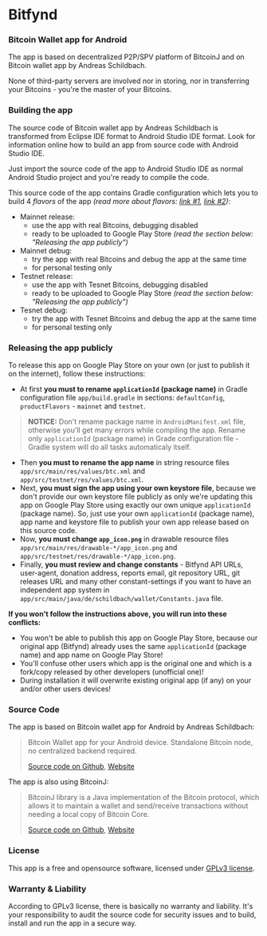 # Bitfynd
### Bitcoin Wallet app for Android

The app is based on decentralized P2P/SPV platform of BitcoinJ and on Bitcoin wallet app by Andreas Schildbach.

None of third-party servers are involved nor in storing, nor in transferring your Bitcoins - you're the master of your Bitcoins.

### Building the app

The source code of Bitcoin wallet app by Andreas Schildbach is transformed from Eclipse IDE format to Android Studio IDE format. Look for information online how to build an app from source code with Android Studio IDE.

Just import the source code of the app to Android Studio IDE as normal Android Studio project and you're ready to compile the code.

This source code of the app contains Gradle configuration which lets you to build 4 *flavors*  of the app *(read more about flavors: [link #1](http://goo.gl/DcX6ee), [link #2](http://goo.gl/CnIOr8))*:
- Mainnet release:
  - use the app with real Bitcoins, debugging disabled
  - ready to be uploaded to Google Play Store *(read the section below: "Releasing the app publicly")*
- Mainnet debug:
  - try the app with real Bitcoins and debug the app at the same time
  - for personal testing only
- Testnet release:
  - use the app with Tesnet Bitcoins, debugging disabled
  - ready to be uploaded to Google Play Store *(read the section below: "Releasing the app publicly")*
- Tesnet debug:
  - try the app with Tesnet Bitcoins and debug the app at the same time
  - for personal testing only

### Releasing the app publicly

To release this app on Google Play Store on your own (or just to publish it on the internet), follow these instructions:
- At first **you must to rename `applicationId` (package name)** in Gradle configuration file `app/build.gradle` in sections: `defaultConfig`, `productFlavors` - `mainnet` and `testnet`.

> **NOTICE:** Don't rename package name in `AndroidManifest.xml` file, otherwise you'll get many errors while compiling the app. Rename only `applicationId` (package name) in Grade configuration file - Gradle system will do all tasks automaticaly itself.

- Then **you must to rename the app name** in string resource files `app/src/main/res/values/btc.xml` and `app/src/testnet/res/values/btc.xml`.
- Next, **you must sign the app using your own keystore file**, because we don't provide our own keystore file publicly as only we're updating this app on Google Play Store using exactly our own unique `applicationId` (package name). So, just use your own `applicationId` (package name), app name and keystore file to publish your own app release based on this source code.
- Now, **you must change `app_icon.png`** in drawable resource files `app/src/main/res/drawable-*/app_icon.png` and `app/src/testnet/res/drawable-*/app_icon.png`.
- Finally, **you must review and change constants** - Bitfynd API URLs, user-agent, donation address, reports email, git repository URL, git releases URL and many other constant-settings if you want to have an independent app system in `app/src/main/java/de/schildbach/wallet/Constants.java` file.

**If you won't follow the instructions above, you will run into these conflicts:**
- You won't be able to publish this app on Google Play Store, because our original app (Bitfynd) already uses the same `applicationId` (package name) and app name on Google Play Store!
- You'll confuse other users which app is the original one and which is a fork/copy released by other developers (unofficial one)!
- During installation it will overwrite existing original app (if any) on your and/or other users devices!

### Source Code

The app is based on Bitcoin wallet app for Android by Andreas Schildbach:

> Bitcoin Wallet app for your Android device. Standalone Bitcoin node, no centralized backend required.
> 
> [Source code on Github](https://github.com/schildbach/bitcoin-wallet), [Website](http://wallet.schildbach.de/)

The app is also using BitcoinJ:

> BitcoinJ library is a Java implementation of the Bitcoin protocol, which allows it to maintain a wallet and send/receive transactions without needing a local copy of Bitcoin Core.
> 
> [Source code on Github](https://github.com/bitcoinj/bitcoinj), [Website](https://bitcoinj.github.io/)

### License

This app is a free and opensource software, licensed under [GPLv3 license](http://goo.gl/jDcSYa).

### Warranty & Liability

According to GPLv3 license, there is basically no warranty and liability. It's your responsibility to audit the source code for security issues and to build, install and run the app in a secure way.
